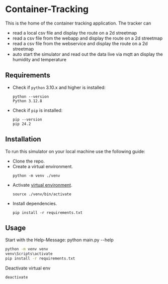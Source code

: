 # Container-Tracking
This is the home of the container tracking application.
The tracker can 
- read a local csv file and display the route on a 2d streetmap 
- read a csv file from the webapp and display the route on a 2d streetmap
- read a csv file from the webservice and display the route on a 2d streetmap
- auto start the simulator and read out the data live via mqtt an display the humidity and temperature

## Requirements
- Check if `python` 3.10.x and higher is installed:
    ```shell
    python --version
    Python 3.12.8
    ```
- Check if `pip` is installed:
    ```shell
    pip --version
    pip 24.2
    ```
    
## Installation
To run this simulator on your local machine use the following guide:
- Clone the repo.
- Create a virtual environment.
  ```shell
  python -m venv ./venv
  ```
- Activate [virtual environment](https://docs.python.org/3/library/venv.html).
  ```shell
  source ./venv/bin/activate
  ```
- Install dependencies.
    ```
    pip install -r requirements.txt
    ```
## Usage
Start with the Help-Message:
python main.py --help


```bash
python -m venv venv
venv\Scripts\activate  
pip install -r requirements.txt
```
Deactivate virtual env
```bash
deactivate
```


